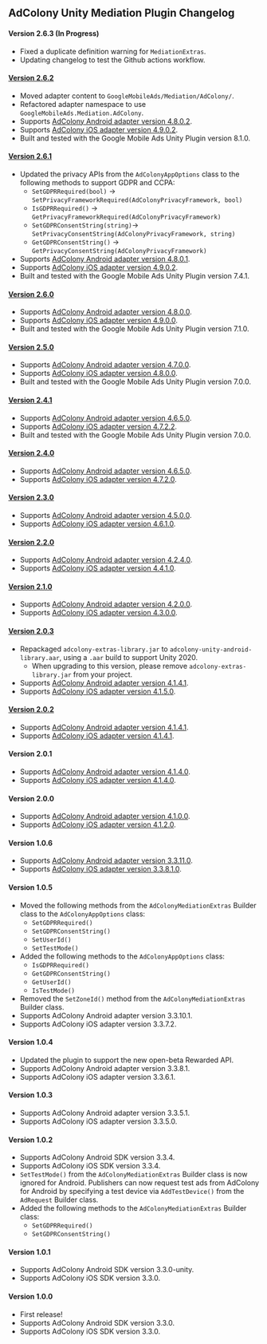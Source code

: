 ## AdColony Unity Mediation Plugin Changelog

#### Version 2.6.3 (In Progress)
- Fixed a duplicate definition warning for `MediationExtras`.
- Updating changelog to test the Github actions workflow.

#### [Version 2.6.2](https://dl.google.com/googleadmobadssdk/mediation/unity/adcolony/AdColonyUnityAdapter-2.6.2.zip)
- Moved adapter content to `GoogleMobileAds/Mediation/AdColony/`.
- Refactored adapter namespace to use `GoogleMobileAds.Mediation.AdColony`.
- Supports [AdColony Android adapter version 4.8.0.2](https://github.com/googleads/googleads-mobile-android-mediation/blob/main/ThirdPartyAdapters/adcolony/CHANGELOG.md#version-4802).
- Supports [AdColony iOS adapter version 4.9.0.2](https://github.com/googleads/googleads-mobile-ios-mediation/blob/main/adapters/AdColony/CHANGELOG.md#version-4902).
- Built and tested with the Google Mobile Ads Unity Plugin version 8.1.0.

#### [Version 2.6.1](https://dl.google.com/googleadmobadssdk/mediation/unity/adcolony/AdColonyUnityAdapter-2.6.1.zip)
- Updated the privacy APIs from the `AdColonyAppOptions` class to the following methods to support GDPR and CCPA:
  * `SetGDPRRequired(bool)` -> `SetPrivacyFrameworkRequired(AdColonyPrivacyFramework, bool)`
  * `IsGDPRRequired()` -> `GetPrivacyFrameworkRequired(AdColonyPrivacyFramework)`
  * `SetGDPRConsentString(string)`-> `SetPrivacyConsentString(AdColonyPrivacyFramework, string)`
  * `GetGDPRConsentString()` -> `GetPrivacyConsentString(AdColonyPrivacyFramework)`
- Supports [AdColony Android adapter version 4.8.0.1](https://github.com/googleads/googleads-mobile-android-mediation/blob/main/ThirdPartyAdapters/adcolony/CHANGELOG.md#version-4801).
- Supports [AdColony iOS adapter version 4.9.0.2](https://github.com/googleads/googleads-mobile-ios-mediation/blob/main/adapters/AdColony/CHANGELOG.md#version-4902).
- Built and tested with the Google Mobile Ads Unity Plugin version 7.4.1.

#### [Version 2.6.0](https://dl.google.com/googleadmobadssdk/mediation/unity/adcolony/AdColonyUnityAdapter-2.6.0.zip)
- Supports [AdColony Android adapter version 4.8.0.0](https://github.com/googleads/googleads-mobile-android-mediation/blob/main/ThirdPartyAdapters/adcolony/CHANGELOG.md#version-4800).
- Supports [AdColony iOS adapter version 4.9.0.0](https://github.com/googleads/googleads-mobile-ios-mediation/blob/main/adapters/AdColony/CHANGELOG.md#version-4900).
- Built and tested with the Google Mobile Ads Unity Plugin version 7.1.0.

#### [Version 2.5.0](https://dl.google.com/googleadmobadssdk/mediation/unity/adcolony/AdColonyUnityAdapter-2.5.0.zip)
- Supports [AdColony Android adapter version 4.7.0.0](https://github.com/googleads/googleads-mobile-android-mediation/blob/main/ThirdPartyAdapters/adcolony/CHANGELOG.md#version-4700).
- Supports [AdColony iOS adapter version 4.8.0.0](https://github.com/googleads/googleads-mobile-ios-mediation/blob/main/adapters/AdColony/CHANGELOG.md#version-4800).
- Built and tested with the Google Mobile Ads Unity Plugin version 7.0.0.

#### [Version 2.4.1](https://dl.google.com/googleadmobadssdk/mediation/unity/adcolony/AdColonyUnityAdapter-2.4.1.zip)
- Supports [AdColony Android adapter version 4.6.5.0](https://github.com/googleads/googleads-mobile-android-mediation/blob/main/ThirdPartyAdapters/adcolony/CHANGELOG.md#version-4650).
- Supports [AdColony iOS adapter version 4.7.2.2](https://github.com/googleads/googleads-mobile-ios-mediation/blob/main/adapters/AdColony/CHANGELOG.md#version-4722).
- Built and tested with the Google Mobile Ads Unity Plugin version 7.0.0.

#### [Version 2.4.0](https://dl.google.com/googleadmobadssdk/mediation/unity/adcolony/AdColonyUnityAdapter-2.4.0.zip)
- Supports [AdColony Android adapter version 4.6.5.0](https://github.com/googleads/googleads-mobile-android-mediation/blob/main/ThirdPartyAdapters/adcolony/CHANGELOG.md#version-4650).
- Supports [AdColony iOS adapter version 4.7.2.0](https://github.com/googleads/googleads-mobile-ios-mediation/blob/main/adapters/AdColony/CHANGELOG.md#version-4720).

#### [Version 2.3.0](https://dl.google.com/googleadmobadssdk/mediation/unity/adcolony/AdColonyUnityAdapter-2.3.0.zip)
- Supports [AdColony Android adapter version 4.5.0.0](https://github.com/googleads/googleads-mobile-android-mediation/blob/main/ThirdPartyAdapters/adcolony/CHANGELOG.md#version-4500).
- Supports [AdColony iOS adapter version 4.6.1.0](https://github.com/googleads/googleads-mobile-ios-mediation/blob/main/adapters/AdColony/CHANGELOG.md#version-4610).

#### [Version 2.2.0](https://dl.google.com/googleadmobadssdk/mediation/unity/adcolony/AdColonyUnityAdapter-2.2.0.zip)
- Supports [AdColony Android adapter version 4.2.4.0](https://github.com/googleads/googleads-mobile-android-mediation/blob/main/ThirdPartyAdapters/adcolony/CHANGELOG.md#version-4240).
- Supports [AdColony iOS adapter version 4.4.1.0](https://github.com/googleads/googleads-mobile-ios-mediation/blob/main/adapters/AdColony/CHANGELOG.md#version-4410).

#### [Version 2.1.0](https://dl.google.com/googleadmobadssdk/mediation/unity/adcolony/AdColonyUnityAdapter-2.1.0.zip)
- Supports [AdColony Android adapter version 4.2.0.0](https://github.com/googleads/googleads-mobile-android-mediation/blob/main/ThirdPartyAdapters/adcolony/CHANGELOG.md#version-4200).
- Supports [AdColony iOS adapter version 4.3.0.0](https://github.com/googleads/googleads-mobile-ios-mediation/blob/main/adapters/AdColony/CHANGELOG.md#version-4300).

#### [Version 2.0.3](https://dl.google.com/googleadmobadssdk/mediation/unity/adcolony/AdColonyUnityAdapter-2.0.3.zip)
- Repackaged `adcolony-extras-library.jar` to `adcolony-unity-android-library.aar`, using a `.aar` build to support Unity 2020.
  * When upgrading to this version, please remove `adcolony-extras-library.jar` from your project.
- Supports [AdColony Android adapter version 4.1.4.1](https://github.com/googleads/googleads-mobile-android-mediation/blob/main/ThirdPartyAdapters/adcolony/CHANGELOG.md#version-4141).
- Supports [AdColony iOS adapter version 4.1.5.0](https://github.com/googleads/googleads-mobile-ios-mediation/blob/main/adapters/AdColony/CHANGELOG.md#version-4150).

#### [Version 2.0.2](https://dl.google.com/googleadmobadssdk/mediation/unity/adcolony/AdColonyUnityAdapter-2.0.2.zip)
- Supports [AdColony Android adapter version 4.1.4.1](https://github.com/googleads/googleads-mobile-android-mediation/blob/main/ThirdPartyAdapters/adcolony/CHANGELOG.md#version-4141).
- Supports [AdColony iOS adapter version 4.1.4.1](https://github.com/googleads/googleads-mobile-ios-mediation/blob/main/adapters/AdColony/CHANGELOG.md#version-4141).

#### Version 2.0.1
- Supports [AdColony Android adapter version 4.1.4.0](https://github.com/googleads/googleads-mobile-android-mediation/blob/main/ThirdPartyAdapters/adcolony/CHANGELOG.md#version-4140).
- Supports [AdColony iOS adapter version 4.1.4.0](https://github.com/googleads/googleads-mobile-ios-mediation/blob/main/adapters/AdColony/CHANGELOG.md#version-4140).

#### Version 2.0.0
- Supports [AdColony Android adapter version 4.1.0.0](https://github.com/googleads/googleads-mobile-android-mediation/blob/main/ThirdPartyAdapters/adcolony/CHANGELOG.md#version-4100).
- Supports [AdColony iOS adapter version 4.1.2.0](https://github.com/googleads/googleads-mobile-ios-mediation/blob/main/adapters/AdColony/CHANGELOG.md#version-4120).

#### Version 1.0.6
- Supports [AdColony Android adapter version 3.3.11.0](https://github.com/googleads/googleads-mobile-android-mediation/blob/main/ThirdPartyAdapters/adcolony/CHANGELOG.md#version-33110).
- Supports [AdColony iOS adapter version 3.3.8.1.0](https://github.com/googleads/googleads-mobile-ios-mediation/blob/main/adapters/AdColony/CHANGELOG.md#version-33810).

#### Version 1.0.5
- Moved the following methods from the `AdColonyMediationExtras` Builder class to the `AdColonyAppOptions` class:
  * `SetGDPRRequired()`
  * `SetGDPRConsentString()`
  * `SetUserId()`
  * `SetTestMode()`
- Added the following methods to the `AdColonyAppOptions` class:
  * `IsGDPRRequired()`
  * `GetGDPRConsentString()`
  * `GetUserId()`
  * `IsTestMode()`
- Removed the `SetZoneId()` method from the `AdColonyMediationExtras` Builder class.
- Supports AdColony Android adapter version 3.3.10.1.
- Supports AdColony iOS adapter version 3.3.7.2.

#### Version 1.0.4
- Updated the plugin to support the new open-beta Rewarded API.
- Supports AdColony Android adapter version 3.3.8.1.
- Supports AdColony iOS adapter version 3.3.6.1.

#### Version 1.0.3
- Supports AdColony Android adapter version 3.3.5.1.
- Supports AdColony iOS adapter version 3.3.5.0.

#### Version 1.0.2
- Supports AdColony Android SDK version 3.3.4.
- Supports AdColony iOS SDK version 3.3.4.
- `SetTestMode()` from the `AdColonyMediationExtras` Builder class is now ignored for Android. Publishers can now request test ads from AdColony for Android by specifying a test device via `AddTestDevice()` from the `AdRequest` Builder class.
- Added the following methods to the `AdColonyMediationExtras` Builder class:
  * `SetGDPRRequired()`
  * `SetGDPRConsentString()`

#### Version 1.0.1
- Supports AdColony Android SDK version 3.3.0-unity.
- Supports AdColony iOS SDK version 3.3.0.

#### Version 1.0.0
- First release!
- Supports AdColony Android SDK version 3.3.0.
- Supports AdColony iOS SDK version 3.3.0.
